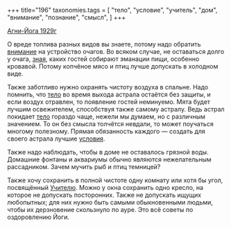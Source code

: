 +++
title="196"
taxonomies.tags = [
 "тело",
 "условие",
 "учитель",
 "дом",
 "внимание",
 "познание",
 "смысл",
]
+++

[Агни-Йога 1929г](/agni/1929)

О вреде топлива разных видов вы знаете, потому надо обратить [внимание](/tags/внимание) на устройство очагов. Во всяком случае, не оставаться долго у очага, [зная](/tags/познание), каких гостей собирают эманации пищи, особенно кровавой. Потому копчёное мясо и птиц лучше допускать в холодном виде.   

Также заботливо нужно охранять чистоту воздуха в спальне. Надо помнить, что [тело](/tags/тело) во время выхода астрала остаётся без защиты, и если воздух отравлен, то появление гостей неминуемо. Мята будет лучшим освежителем, способствуя также самому астралу. Ведь астрал покидает [тело](/tags/тело) гораздо чаще, нежели мы думаем, но с различным значением. То он без смысла толчётся невдали, то может поучаться многому полезному. Прямая обязанность каждого — создать для своего астрала лучшие [условия](/tags/условие).   

Также надо наблюдать, чтобы в доме не оставалось грязной воды. Домашние фонтаны и аквариумы обычно являются нежелательным рассадником. Зачем мучить рыб и птиц темницей?   

Также хочу сохранить в полной чистоте одну комнату или хотя бы угол, посвящённый [Учителю](/tags/учитель). Можно у окна сохранить одно кресло, на которое не допускать посторонних. Также не допускать ищущих любопытных; для них нужно быть самыми обыкновенными людьми, чтобы их дерзновение скользнуло по ауре. Это всё советы по оздоровлению Йоги.
